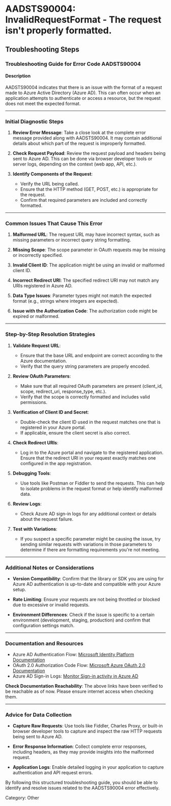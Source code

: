 # AADSTS90004: InvalidRequestFormat - The request isn't properly formatted.


## Troubleshooting Steps
### Troubleshooting Guide for Error Code AADSTS90004

#### Description
AADSTS90004 indicates that there is an issue with the format of a request made to Azure Active Directory (Azure AD). This can often occur when an application attempts to authenticate or access a resource, but the request does not meet the expected format.

---

### Initial Diagnostic Steps

1. **Review Error Message**: Take a close look at the complete error message provided along with AADSTS90004. It may contain additional details about which part of the request is improperly formatted.

2. **Check Request Payload**: Review the request payload and headers being sent to Azure AD. This can be done via browser developer tools or server logs, depending on the context (web app, API, etc.).

3. **Identify Components of the Request**:
   - Verify the URL being called.
   - Ensure that the HTTP method (GET, POST, etc.) is appropriate for the request.
   - Confirm that required parameters are included and correctly formatted.

---

### Common Issues That Cause This Error

1. **Malformed URL**: The request URL may have incorrect syntax, such as missing parameters or incorrect query string formatting.

2. **Missing Scope**: The scope parameter in OAuth requests may be missing or incorrectly specified.

3. **Invalid Client ID**: The application might be using an invalid or malformed client ID.

4. **Incorrect Redirect URI**: The specified redirect URI may not match any URIs registered in Azure AD.

5. **Data Type Issues**: Parameter types might not match the expected format (e.g., strings where integers are expected).

6. **Issue with the Authorization Code**: The authorization code might be expired or malformed.

---

### Step-by-Step Resolution Strategies

1. **Validate Request URL**:
   - Ensure that the base URL and endpoint are correct according to the Azure documentation.
   - Verify that the query string parameters are properly encoded.

2. **Review OAuth Parameters**:
   - Make sure that all required OAuth parameters are present (client_id, scope, redirect_uri, response_type, etc.).
   - Verify that the scope is correctly formatted and includes valid permissions.

3. **Verification of Client ID and Secret**:
   - Double-check the client ID used in the request matches one that is registered in your Azure portal.
   - If applicable, ensure the client secret is also correct.

4. **Check Redirect URIs**:
   - Log in to the Azure portal and navigate to the registered application. Ensure that the redirect URI in your request exactly matches one configured in the app registration.

5. **Debugging Tools**:
   - Use tools like Postman or Fiddler to send the requests. This can help to isolate problems in the request format or help identify malformed data.

6. **Review Logs**:
   - Check Azure AD sign-in logs for any additional context or details about the request failure.

7. **Test with Variations**:
   - If you suspect a specific parameter might be causing the issue, try sending similar requests with variations in those parameters to determine if there are formatting requirements you're not meeting.

---

### Additional Notes or Considerations

- **Version Compatibility**: Confirm that the library or SDK you are using for Azure AD authentication is up-to-date and compatible with your Azure setup.
  
- **Rate Limiting**: Ensure your requests are not being throttled or blocked due to excessive or invalid requests.

- **Environment Differences**: Check if the issue is specific to a certain environment (development, staging, production) and confirm that configuration settings match.

---

### Documentation and Resources

- Azure AD Authentication Flow: [Microsoft Identity Platform Documentation](https://docs.microsoft.com/en-us/azure/active-directory/develop/v2-overview)
- OAuth 2.0 Authorization Code Flow: [Microsoft Azure OAuth 2.0 Documentation](https://docs.microsoft.com/en-us/azure/active-directory/develop/v2-oauth2-auth-code-flow)
- Azure AD Sign-in Logs: [Monitor Sign-in activity in Azure AD](https://docs.microsoft.com/en-us/azure/active-directory/reports-monitoring/concept-sign-ins)

**Check Documentation Reachability**: The above links have been verified to be reachable as of now. Please ensure internet access when checking them.

---

### Advice for Data Collection

- **Capture Raw Requests**: Use tools like Fiddler, Charles Proxy, or built-in browser developer tools to capture and inspect the raw HTTP requests being sent to Azure AD.
  
- **Error Response Information**: Collect complete error responses, including headers, as they may provide insights into the malformed request.

- **Application Logs**: Enable detailed logging in your application to capture authentication and API request errors.

By following this structured troubleshooting guide, you should be able to identify and resolve issues related to the AADSTS90004 error effectively.

Category: Other